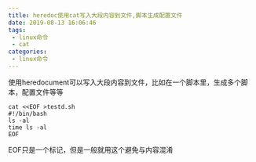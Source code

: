 ```yaml
---
title: heredoc使用cat写入大段内容到文件,脚本生成配置文件
date: 2019-08-13 16:06:46
tags:
 - linux命令
 - cat
categories:
 - linux命令
---
```



使用heredocument可以写入大段内容到文件，比如在一个脚本里，生成多个脚本，配置文件等等

```
cat <<EOF >testd.sh
#!/bin/bash
ls -al
time ls -al
EOF
```
EOF只是一个标记，但是一般就用这个避免与内容混淆